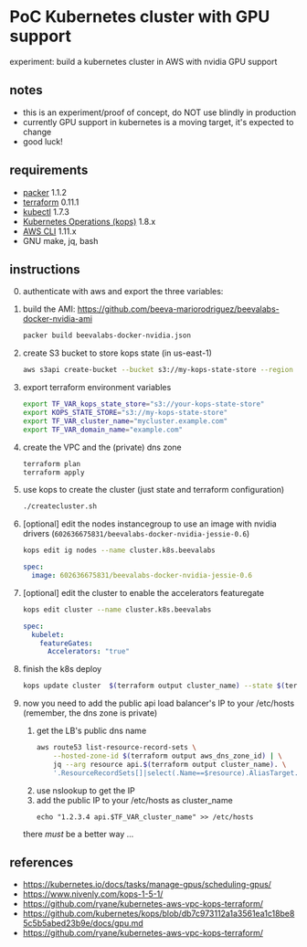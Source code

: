 # PoC Kubernetes cluster with GPU support

experiment: build a kubernetes cluster in AWS with nvidia GPU support

## notes
* this is an experiment/proof of concept, do NOT use blindly in production
* currently GPU support in kubernetes is a moving target, it's expected to change
* good luck!

## requirements
* [packer](https://www.packer.io/) 1.1.2
* [terraform](https://www.terraform.io/) 0.11.1
* [kubectl](https://github.com/kubernetes/kubectl) 1.7.3
* [Kubernetes Operations (kops)](https://github.com/kubernetes/kops) 1.8.x
* [AWS CLI](https://aws.amazon.com/cli/) 1.11.x
* GNU make, jq, bash


## instructions

0. authenticate with aws and export the three variables:

1. build the AMI: https://github.com/beeva-mariorodriguez/beevalabs-docker-nvidia-ami
    ```bash
    packer build beevalabs-docker-nvidia.json
    ```

2. create S3 bucket to store kops state (in us-east-1)
    ```bash
    aws s3api create-bucket --bucket s3://my-kops-state-store --region us-east-1
    ```

3. export terraform environment variables
    ```bash
    export TF_VAR_kops_state_store="s3://your-kops-state-store"
    export KOPS_STATE_STORE="s3://my-kops-state-store"
    export TF_VAR_cluster_name="mycluster.example.com"
    export TF_VAR_domain_name="example.com"
    ```

4. create the VPC and the (private) dns zone
    ```bash
    terraform plan
    terraform apply
    ```

5. use kops to create the cluster (just state and terraform configuration)
    ```bash
    ./createcluster.sh
    ```

6. [optional] edit the nodes instancegroup to use an image with nvidia drivers (``602636675831/beevalabs-docker-nvidia-jessie-0.6``)
    ```bash
    kops edit ig nodes --name cluster.k8s.beevalabs
    ```
    ```yaml
    spec:
      image: 602636675831/beevalabs-docker-nvidia-jessie-0.6
    ```

7. [optional] edit the cluster to enable the accelerators featuregate
    ```bash
    kops edit cluster --name cluster.k8s.beevalabs
    ```
    ```yaml
    spec:
      kubelet:
        featureGates:
          Accelerators: "true"
    ```

8. finish the k8s deploy
    ```bash
    kops update cluster  $(terraform output cluster_name) --state $(terraform output kops_state_store)  --yes
    ```

9. now you need to add the public api load balancer's IP to your /etc/hosts (remember, the dns zone is private)
    1. get the LB's public dns name
        ```bash
        aws route53 list-resource-record-sets \
            --hosted-zone-id $(terraform output aws_dns_zone_id) | \
            jq --arg resource api.$(terraform output cluster_name). \
            '.ResourceRecordSets[]|select(.Name==$resource).AliasTarget.DNSName'
        ```
    2. use nslookup to get the IP
    3. add the public IP to your /etc/hosts as cluster_name
        ```
        echo "1.2.3.4 api.$TF_VAR_cluster_name" >> /etc/hosts
        ```
    there _must_ be a better way ...

## references
* https://kubernetes.io/docs/tasks/manage-gpus/scheduling-gpus/
* https://www.nivenly.com/kops-1-5-1/
* https://github.com/ryane/kubernetes-aws-vpc-kops-terraform/
* https://github.com/kubernetes/kops/blob/db7c973112a1a3561ea1c18be85c5b5abed23b9e/docs/gpu.md
* https://github.com/ryane/kubernetes-aws-vpc-kops-terraform/

